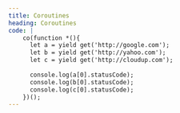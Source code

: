 ```yaml
---
title: Coroutines
heading: Coroutines
code: |
    co(function *(){
      let a = yield get('http://google.com');
      let b = yield get('http://yahoo.com');
      let c = yield get('http://cloudup.com');
  
      console.log(a[0].statusCode);
      console.log(b[0].statusCode);
      console.log(c[0].statusCode);
    })();
---
```

